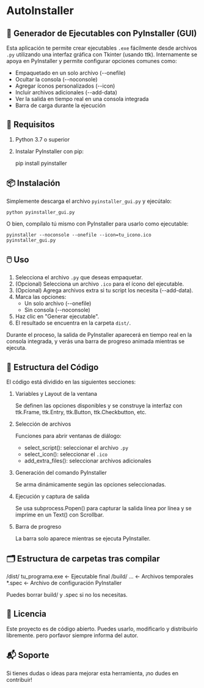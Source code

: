 # AutoInstaller



## 🧰 Generador de Ejecutables con PyInstaller (GUI)

Esta aplicación te permite crear ejecutables `.exe` fácilmente desde archivos `.py` utilizando una interfaz gráfica con Tkinter (usando ttk). Internamente se apoya en PyInstaller y permite configurar opciones comunes como:

- Empaquetado en un solo archivo (--onefile)
- Ocultar la consola (--noconsole)
- Agregar íconos personalizados (--icon)
- Incluir archivos adicionales (--add-data)
- Ver la salida en tiempo real en una consola integrada
- Barra de carga durante la ejecución

## 🔧 Requisitos

1. Python 3.7 o superior  
2. Instalar PyInstaller con pip:

    pip install pyinstaller

## 📦 Instalación

Simplemente descarga el archivo `pyinstaller_gui.py` y ejecútalo:

    python pyinstaller_gui.py

O bien, compílalo tú mismo con PyInstaller para usarlo como ejecutable:

    pyinstaller --noconsole --onefile --icon=tu_icono.ico pyinstaller_gui.py

## 🖱️ Uso

1. Selecciona el archivo `.py` que deseas empaquetar.
2. (Opcional) Selecciona un archivo `.ico` para el ícono del ejecutable.
3. (Opcional) Agrega archivos extra si tu script los necesita (--add-data).
4. Marca las opciones:
   - Un solo archivo (--onefile)
   - Sin consola (--noconsole)
5. Haz clic en "Generar ejecutable".
6. El resultado se encuentra en la carpeta `dist/`.

Durante el proceso, la salida de PyInstaller aparecerá en tiempo real en la consola integrada, y verás una barra de progreso animada mientras se ejecuta.

## 🧠 Estructura del Código

El código está dividido en las siguientes secciones:

1. Variables y Layout de la ventana

   Se definen las opciones disponibles y se construye la interfaz con ttk.Frame, ttk.Entry, ttk.Button, ttk.Checkbutton, etc.

2. Selección de archivos

   Funciones para abrir ventanas de diálogo:
   - select_script(): seleccionar el archivo `.py`
   - select_icon(): seleccionar el `.ico`
   - add_extra_files(): seleccionar archivos adicionales

3. Generación del comando PyInstaller

   Se arma dinámicamente según las opciones seleccionadas.

4. Ejecución y captura de salida

   Se usa subprocess.Popen() para capturar la salida línea por línea y se imprime en un Text() con Scrollbar.

5. Barra de progreso

   La barra solo aparece mientras se ejecuta PyInstaller.

## 🗂️ Estructura de carpetas tras compilar

/dist/
  tu_programa.exe     <- Ejecutable final
/build/
  ...                 <- Archivos temporales
*.spec                <- Archivo de configuración PyInstaller

Puedes borrar build/ y .spec si no los necesitas.

## 📄 Licencia

Este proyecto es de código abierto. Puedes usarlo, modificarlo y distribuirlo libremente. pero porfavor siempre informa del autor.

## 📬 Soporte

Si tienes dudas o ideas para mejorar esta herramienta, ¡no dudes en contribuir!

